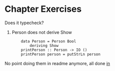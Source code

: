 # Chapter Exercises

Does it typecheck? 

1. Person does not derive Show
    ```
        data Person = Person Bool 
            deriving Show
        printPerson :: Person -> IO ()
        printPerson person = putStrLn person
    ```    

No point doing them in readme anymore, all done [in](ChapterExercises.hs) 
